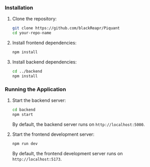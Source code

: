 ### Installation

1. Clone the repository:

   ```sh
   git clone https://github.com/blackReapr/Piquant
   cd your-repo-name
   ```

2. Install frontend dependencies:

   ```sh
   npm install
   ```

3. Install backend dependencies:

   ```sh
   cd ../backend
   npm install
   ```

### Running the Application

1. Start the backend server:

   ```sh
   cd backend
   npm start
   ```

   By default, the backend server runs on `http://localhost:5000`.

2. Start the frontend development server:

   ```sh
   npm run dev
   ```

   By default, the frontend development server runs on `http://localhost:5173`.
